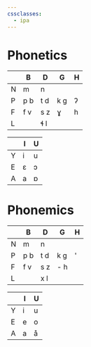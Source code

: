 ```yaml
---
cssclasses:
  - ipa
---
```


# Phonetics
|  | B | D | G |H |
|--|---|---|---|--|
| N|  m|  n|   |  |
| P|p b|t d|k g|ʔ |
| F|f v|s z|  ɣ|h |
| L|   |ɬ l|   |  |

|     | I   | U   |
| --- | --- | --- |
| Y   | i   | u   |
| E   | ɛ   | ɔ   |
| A   | a   | ɒ   |

# Phonemics
|     | B   | D   | G   | H   |
| --- | --- | --- | --- | --- |
| N   | m   | n   |     |     |
| P   | p b | t d | k g | '   |
| F   | f v | s z | - h |     |
| L   |     | x l |     |     |

|     | I   | U   |
| --- | --- | --- |
| Y   | i   | u   |
| E   | e   | o   |
| A   | a   | å   |
